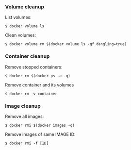 ### Volume cleanup

List volumes:
```
$ docker volume ls
```

Clean volumes:
```
$ docker volume rm $(docker volume ls -qf dangling=true)
```

### Container cleanup

Remove stopped containers:
```
$ docker rm $(docker ps -a -q)
```

Remove container and its volumes
```
$ docker rm -v container
```

### Image cleanup

Remove all images:
```
$ docker rmi $(docker images -q)
```

Remove images of same IMAGE ID:
```
$ docker rmi -f [ID]
```